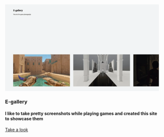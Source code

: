 ![Preview](/preview.webp)

### E-gallery

#### I like to take pretty screenshots while playing games and created this site to showcase them

[Take a look](http://e-gallery-2.vercel.app/)
